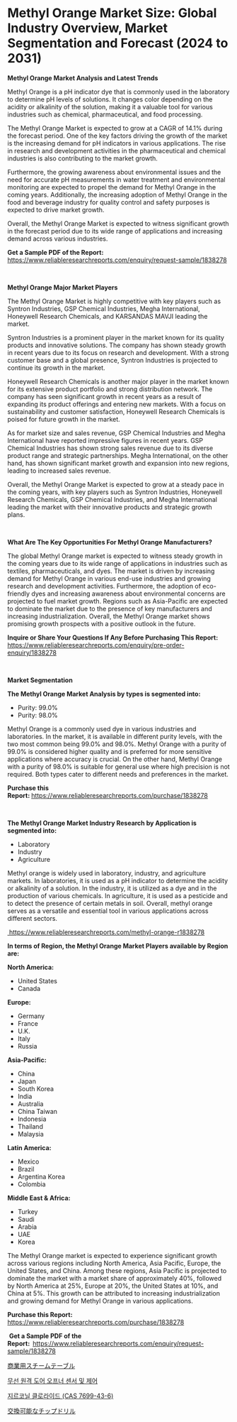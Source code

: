 <p><h1>Methyl Orange Market Size: Global Industry Overview, Market Segmentation and Forecast (2024 to 2031)</h1></p><p><strong>Methyl Orange Market Analysis and Latest Trends</strong></p>
<p><p>Methyl Orange is a pH indicator dye that is commonly used in the laboratory to determine pH levels of solutions. It changes color depending on the acidity or alkalinity of the solution, making it a valuable tool for various industries such as chemical, pharmaceutical, and food processing.</p><p>The Methyl Orange Market is expected to grow at a CAGR of 14.1% during the forecast period. One of the key factors driving the growth of the market is the increasing demand for pH indicators in various applications. The rise in research and development activities in the pharmaceutical and chemical industries is also contributing to the market growth.</p><p>Furthermore, the growing awareness about environmental issues and the need for accurate pH measurements in water treatment and environmental monitoring are expected to propel the demand for Methyl Orange in the coming years. Additionally, the increasing adoption of Methyl Orange in the food and beverage industry for quality control and safety purposes is expected to drive market growth.</p><p>Overall, the Methyl Orange Market is expected to witness significant growth in the forecast period due to its wide range of applications and increasing demand across various industries.</p></p>
<p><strong>Get a Sample PDF of the Report:&nbsp;</strong> <a href="https://www.reliableresearchreports.com/enquiry/request-sample/1838278">https://www.reliableresearchreports.com/enquiry/request-sample/1838278</a></p>
<p>&nbsp;</p>
<p><strong>Methyl Orange Major Market Players</strong></p>
<p><p>The Methyl Orange Market is highly competitive with key players such as Syntron Industries, GSP Chemical Industries, Megha International, Honeywell Research Chemicals, and KARSANDAS MAVJI leading the market. </p><p>Syntron Industries is a prominent player in the market known for its quality products and innovative solutions. The company has shown steady growth in recent years due to its focus on research and development. With a strong customer base and a global presence, Syntron Industries is projected to continue its growth in the market.</p><p>Honeywell Research Chemicals is another major player in the market known for its extensive product portfolio and strong distribution network. The company has seen significant growth in recent years as a result of expanding its product offerings and entering new markets. With a focus on sustainability and customer satisfaction, Honeywell Research Chemicals is poised for future growth in the market.</p><p>As for market size and sales revenue, GSP Chemical Industries and Megha International have reported impressive figures in recent years. GSP Chemical Industries has shown strong sales revenue due to its diverse product range and strategic partnerships. Megha International, on the other hand, has shown significant market growth and expansion into new regions, leading to increased sales revenue.</p><p>Overall, the Methyl Orange Market is expected to grow at a steady pace in the coming years, with key players such as Syntron Industries, Honeywell Research Chemicals, GSP Chemical Industries, and Megha International leading the market with their innovative products and strategic growth plans.</p></p>
<p>&nbsp;</p>
<p><strong>What Are The Key Opportunities For Methyl Orange Manufacturers?</strong></p>
<p><p>The global Methyl Orange market is expected to witness steady growth in the coming years due to its wide range of applications in industries such as textiles, pharmaceuticals, and dyes. The market is driven by increasing demand for Methyl Orange in various end-use industries and growing research and development activities. Furthermore, the adoption of eco-friendly dyes and increasing awareness about environmental concerns are projected to fuel market growth. Regions such as Asia-Pacific are expected to dominate the market due to the presence of key manufacturers and increasing industrialization. Overall, the Methyl Orange market shows promising growth prospects with a positive outlook in the future.</p></p>
<p><strong>Inquire or Share Your Questions If Any Before Purchasing This Report:</strong> <a href="https://www.reliableresearchreports.com/enquiry/pre-order-enquiry/1838278">https://www.reliableresearchreports.com/enquiry/pre-order-enquiry/1838278</a></p>
<p>&nbsp;</p>
<p><strong>Market Segmentation</strong></p>
<p><strong>The Methyl Orange Market Analysis by types is segmented into:</strong></p>
<p><ul><li>Purity: 99.0%</li><li>Purity: 98.0%</li></ul></p>
<p><p>Methyl Orange is a commonly used dye in various industries and laboratories. In the market, it is available in different purity levels, with the two most common being 99.0% and 98.0%. Methyl Orange with a purity of 99.0% is considered higher quality and is preferred for more sensitive applications where accuracy is crucial. On the other hand, Methyl Orange with a purity of 98.0% is suitable for general use where high precision is not required. Both types cater to different needs and preferences in the market.</p></p>
<p><strong>Purchase this Report:&nbsp;</strong><a href="https://www.reliableresearchreports.com/purchase/1838278">https://www.reliableresearchreports.com/purchase/1838278</a></p>
<p>&nbsp;</p>
<p><strong>The Methyl Orange Market Industry Research by Application is segmented into:</strong></p>
<p><ul><li>Laboratory</li><li>Industry</li><li>Agriculture</li></ul></p>
<p><p>Methyl orange is widely used in laboratory, industry, and agriculture markets. In laboratories, it is used as a pH indicator to determine the acidity or alkalinity of a solution. In the industry, it is utilized as a dye and in the production of various chemicals. In agriculture, it is used as a pesticide and to detect the presence of certain metals in soil. Overall, methyl orange serves as a versatile and essential tool in various applications across different sectors.</p></p>
<p><a href="https://www.reliableresearchreports.com/methyl-orange-r1838278">&nbsp;https://www.reliableresearchreports.com/methyl-orange-r1838278</a></p>
<p><strong>In terms of Region, the Methyl Orange Market Players available by Region are:</strong></p>
<p>
    <p> <strong> North America: </strong>
        <ul>
            <li>United States</li>
            <li>Canada</li>
        </ul>
        </p> 
    <p> <strong> Europe: </strong>
        <ul>
            <li>Germany</li>
            <li>France</li>
            <li>U.K.</li>
            <li>Italy</li>
            <li>Russia</li>
        </ul>
        </p> 
    <p> <strong> Asia-Pacific: </strong>
        <ul>
            <li>China</li>
            <li>Japan</li>
            <li>South Korea</li>
            <li>India</li>
            <li>Australia</li>
            <li>China Taiwan</li>
            <li>Indonesia</li>
            <li>Thailand</li>
            <li>Malaysia</li>
        </ul>
        </p> 
    <p> <strong> Latin America: </strong>
        <ul>
            <li>Mexico</li>
            <li>Brazil</li>
            <li>Argentina Korea</li>
            <li>Colombia</li>
        </ul>
        </p> 
    <p> <strong> Middle East & Africa: </strong>
        <ul>
            <li>Turkey</li>
            <li>Saudi</li>
            <li>Arabia</li>
            <li>UAE</li>
            <li>Korea</li>
        </ul>
    </p>
    </p>
<p><p>The Methyl Orange market is expected to experience significant growth across various regions including North America, Asia Pacific, Europe, the United States, and China. Among these regions, Asia Pacific is projected to dominate the market with a market share of approximately 40%, followed by North America at 25%, Europe at 20%, the United States at 10%, and China at 5%. This growth can be attributed to increasing industrialization and growing demand for Methyl Orange in various applications.</p></p>
<p><strong>Purchase this Report: </strong><a href="https://www.reliableresearchreports.com/purchase/1838278">https://www.reliableresearchreports.com/purchase/1838278</a></p>
<p>&nbsp;<strong>Get a Sample PDF of the Report:&nbsp;&nbsp;</strong><a href="https://www.reliableresearchreports.com/enquiry/request-sample/1838278">https://www.reliableresearchreports.com/enquiry/request-sample/1838278</a></p>
<p><strong></strong></p>
<p><p><a href="https://medium.com/@nyahmertz1944/%E5%95%86%E7%94%A8%E8%92%B8%E6%B0%97%E3%83%86%E3%83%BC%E3%83%96%E3%83%AB%E5%B8%82%E5%A0%B4%E3%82%B7%E3%82%A7%E3%82%A2-%E3%82%B5%E3%82%A4%E3%82%BA-%E3%83%88%E3%83%AC%E3%83%B3%E3%83%89-%E7%94%A3%E6%A5%AD%E5%88%86%E6%9E%90%E3%83%AC%E3%83%9D%E3%83%BC%E3%83%88-%E3%82%A2%E3%83%97%E3%83%AA%E3%82%B1%E3%83%BC%E3%82%B7%E3%83%A7%E3%83%B3%E5%88%A5-%E3%83%9B%E3%83%86%E3%83%AB-%E3%83%AC%E3%82%B9%E3%83%88%E3%83%A9%E3%83%B3-%E3%82%AB%E3%83%95%E3%82%A7%E3%83%86%E3%83%AA%E3%82%A2-%E3%81%9D%E3%81%AE%E4%BB%96-%E3%82%BF%E3%82%A4%E3%83%97%E5%88%A5-%E3%82%B9%E3%83%86%E3%83%B3%E3%83%AC%E3%82%B9%E3%82%B9%E3%83%81%E3%83%BC%E3%83%AB-%E3%82%A2%E3%83%AB%E3%83%9F%E3%83%8B%E3%82%A6%E3%83%A0-%E3%81%9D%E3%81%AE%E4%BB%96-2024%E5%B9%B4%E3%81%8B%E3%82%8920-d7176b1b1bf7">商業用スチームテーブル</a></p><p><a href="https://medium.com/@sillysally687568/%EB%AC%B4%EC%84%A0-%EC%9B%90%EA%B2%A9%EB%AC%B8-%EC%97%B4%EB%A6%BC-%EC%84%BC%EC%84%9C-%EB%B0%8F-%EC%A0%9C%EC%96%B4-%EC%8B%9C%EC%9E%A5-%EA%B7%9C%EB%AA%A8-%EC%A0%90%EC%9C%A0%EC%9C%A8-amp-%ED%8A%B8%EB%A0%8C%EB%93%9C-%EB%B6%84%EC%84%9D-%EB%B3%B4%EA%B3%A0%EC%84%9C-%EC%A0%9C%ED%92%88%EB%B3%84-%EB%A7%A4%EB%89%B4%EC%96%BC-%EC%98%A4%ED%86%A0%EB%A7%A4%ED%8B%B1-%EC%95%A1%EC%84%B8%EC%8A%A4-%EC%A0%9C%EC%96%B4-%EB%B0%8F-%EC%84%B8%EA%B7%B8%EB%A8%BC%ED%8A%B8-%EC%98%88%EC%B8%A1-2024-2031-61bc4428dee2">무선 원격 도어 오프너 센서 및 제어</a></p><p><a href="https://medium.com/@sillysally687568/%EC%A7%80%EB%A5%B4%EC%BD%94-%EB%8B%90-%EC%97%BC%ED%99%94%EB%AC%BC-cas-7699-43-6-%EC%8B%9C%EC%9E%A5-%EA%B7%9C%EB%AA%A8-%EB%B0%8F-%EC%A0%90%EC%9C%A0%EC%9C%A8-%EB%B6%84%EC%84%9D-%EC%84%B1%EC%9E%A5-%ED%8A%B8%EB%A0%8C%EB%93%9C-%EB%B0%8F-%EC%98%88%EC%B8%A1-2024-2031-24a22de55d44">지르코닐 클로라이드 (CAS 7699-43-6)</a></p><p><a href="https://medium.com/@nyahmertz1944/%E3%82%B0%E3%83%AD%E3%83%BC%E3%83%90%E3%83%AB%E5%8F%AF%E4%BA%A4%E6%8F%9B%E5%85%88%E7%AB%AF%E3%83%89%E3%83%AA%E3%83%AB%E5%B8%82%E5%A0%B4%E3%81%AE%E8%A6%8F%E6%A8%A1%E3%81%AF-%E6%A5%AD%E7%95%8C%E3%81%AE%E4%BA%88%E6%B8%AC%E3%81%AB%E3%82%88%E3%82%8B%E3%81%A8-2024%E5%B9%B4%E3%81%8B%E3%82%892031%E5%B9%B4%E3%81%BE%E3%81%A7%E5%B9%B4%E7%8E%87-%E3%81%A7%E6%88%90%E9%95%B7%E3%81%99%E3%82%8B%E8%A6%8B%E8%BE%BC%E3%81%BF%E3%81%A7%E3%81%99-985bb65d7482">交換可能なチップドリル</a></p></p>